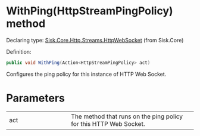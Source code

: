 <!--

Copyrights 2023 Sisk Framework - CypherPotato
Published under MIT license

!!! DO NOT EDIT THIS FILE !!!
This file was generated by a tool in the Sisk package. To edit the information in this documentation,
edit the XML documentation present in the Sisk source code.

-->


# WithPing(HttpStreamPingPolicy) method

Declaring type: [Sisk.Core.Http.Streams.HttpWebSocket](/read?q=/contents/spec/Sisk.Core.Http.Streams.HttpWebSocket.md) (from Sisk.Core)


Definition:

```cs
public void WithPing(Action<HttpStreamPingPolicy> act)
```

Configures the ping policy for this instance of HTTP Web Socket.


# Parameters

<table>
    <tbody>
<tr>
    <td width="33%">act</td>
    <td>The method that runs on the ping policy for this HTTP Web Socket.</td>
</tr>
    </tbody>
</table>

